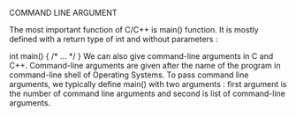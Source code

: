 COMMAND LINE ARGUMENT

The most important function of C/C++ is main() function. It is mostly defined with a return type of int and without parameters :

int main() { /* ... */ } 
We can also give command-line arguments in C and C++. Command-line arguments are given after the name of the program in command-line shell of Operating Systems.
To pass command line arguments, we typically define main() with two arguments : first argument is the number of command line arguments and second is list of command-line arguments.
